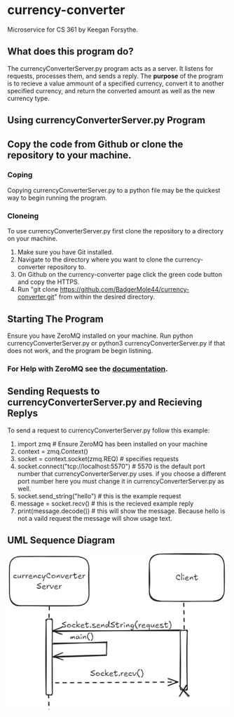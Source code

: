 # currency-converter
Microservice for CS 361 by Keegan Forsythe.

## What does this program do?
The currencyConverterServer.py program acts as a server. It listens for requests, processes them, and sends a reply.
The **purpose** of the program is to recieve a value ammount of a specified currency, convert it to another specified currency,
and return the converted amount as well as the new currency type.

## Using currencyConverterServer.py Program

## Copy the code from Github or clone the repository to your machine.

### Coping
Copying currencyConverterServer.py to a python file may be the quickest way to begin running the program.

### Cloneing
To use currencyConverterServer.py first clone the repository to a directory on your machine.

1. Make sure you have Git installed.
2. Navigate to the directory where you want to clone the currency-converter repository to.
3. On Github on the currency-converter page click the green code button and copy the HTTPS.
4. Run "git clone https://github.com/BadgerMole44/currency-converter.git" from within the desired directory.

## Starting The Program
Ensure you have ZeroMQ installed on your machine. Run python currencyConverterServer.py or python3 currencyConverterServer.py if that does
not work, and the program be begin listining.

### For Help with ZeroMQ see the [documentation](https://zeromq.org/get-started/).

## Sending Requests to currencyConverterServer.py and Recieving Replys
To send a request to currencyConverterServer.py follow this example:
1. import zmq    # Ensure ZeroMQ has been installed on your machine
2. context = zmq.Context()
3. socket = context.socket(zmq.REQ) # specifies requests
4. socket.connect("tcp://localhost:5570") # 5570 is the default port number that currencyConverterServer.py uses. if you choose a different port number here you must change it in currencyConverterServer.py as well.
5. socket.send_string("hello")  # this is the example request
6. message = socket.recv()      # this is the recieved example reply
7. print(message.decode()) # this will show the message. Because hello is not a vaild request the message will show usage text.

## UML Sequence Diagram
![UML Sequence Diagram of currencyConverterServer interacting with the client](currencyConverterUML.PNG)


